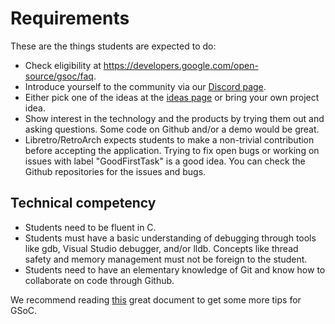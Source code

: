 # Requirements

These are the things students are expected to do:

* Check eligibility at <https://developers.google.com/open-source/gsoc/faq>.
* Introduce yourself to the community via our [Discord page](https://discordapp.com/invite/27Xxm2h).
* Either pick one of the ideas at the [ideas page](http://docs.libretro.com/meta/gsoc-ideas/) or bring your own project idea.
* Show interest in the technology and the products by trying them out and asking questions. Some code on Github and/or a demo would be great.
* Libretro/RetroArch expects students to make a non-trivial contribution before accepting the application. Trying to fix open bugs or working on issues 
  with label "GoodFirstTask" is a good idea. You can check the Github repositories for the issues and bugs.
  
## Technical competency

* Students need to be fluent in C.
* Students must have a basic understanding of debugging through tools like gdb, Visual Studio debugger, and/or lldb. Concepts like thread safety and memory management must not be foreign to the student.
* Students need to have an elementary knowledge of Git and know how to collaborate on code through Github.
  
We recommend reading [this](https://medium.com/@i.oleks/how-to-apply-for-google-summer-of-code-95c1bfcd41a5) great document to get some more tips for GSoC. 
